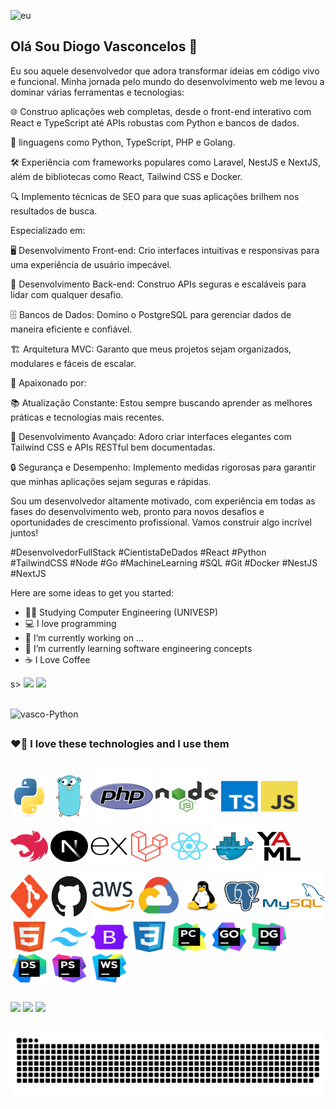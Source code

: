 ![eu](https://raw.githubusercontent.com/devsvasconcelos/devsvasconcelos/main/eu.jpg)

## Olá Sou Diogo Vasconcelos 👋

Eu sou aquele desenvolvedor que adora transformar ideias em código vivo e funcional. Minha jornada pelo mundo do desenvolvimento web me levou a dominar várias ferramentas e tecnologias:

🌐 Construo aplicações web completas, desde o front-end interativo com React e TypeScript até APIs robustas com Python e bancos de dados.

🚀 linguagens como Python, TypeScript, PHP e Golang.

🛠️ Experiência com frameworks populares como Laravel, NestJS e NextJS, além de bibliotecas como React, Tailwind CSS e Docker.

🔍 Implemento técnicas de SEO para que suas aplicações brilhem nos resultados de busca.

Especializado em:

🖥️ Desenvolvimento Front-end: Crio interfaces intuitivas e responsivas para uma experiência de usuário impecável.

📡 Desenvolvimento Back-end: Construo APIs seguras e escaláveis para lidar com qualquer desafio.

🗄️ Bancos de Dados: Domino o PostgreSQL para gerenciar dados de maneira eficiente e confiável.

🏗️ Arquitetura MVC: Garanto que meus projetos sejam organizados, modulares e fáceis de escalar.

🌟 Apaixonado por:

📚 Atualização Constante: Estou sempre buscando aprender as melhores práticas e tecnologias mais recentes.

🎨 Desenvolvimento Avançado: Adoro criar interfaces elegantes com Tailwind CSS e APIs RESTful bem documentadas.

🔒 Segurança e Desempenho: Implemento medidas rigorosas para garantir que minhas aplicações sejam seguras e rápidas.

Sou um desenvolvedor altamente motivado, com experiência em todas as fases do desenvolvimento web, pronto para novos desafios e oportunidades de crescimento profissional. Vamos construir algo incrível juntos!

#DesenvolvedorFullStack #CientistaDeDados #React #Python #TailwindCSS #Node #Go #MachineLearning #SQL #Git #Docker #NestJS #NextJS

Here are some ideas to get you started:

- 👨‍🎓 Studying Computer Engineering (UNIVESP)
- 💻 I love programming
- 🔭 I’m currently working on ...
- 📕 I’m currently learning software engineering concepts
- ☕ I Love Coffee


<div style="display: inline_block">s>
    <img height=200  src="https://github-readme-stats.vercel.app/api/top-langs/?username=devsvasconcelos&layout=compact&theme=dracula&langs_count=10">
    <img height=200  src="https://github-readme-streak-stats.herokuapp.com/?user=devsvasconcelos&theme=dracula&hide_border=false">
</div>

##

<img align="center" alt="vasco-Python" src="https://repository-images.githubusercontent.com/521515652/d0a2676e-2a17-4ad1-8e2d-54dc08db0db7">

##
### ❤️‍🔥 I love these technologies and I use them 
<div style="display: inline_block">    
  <br>
<img align="center" alt="vasco-Python" height="70" width="60" src="https://raw.githubusercontent.com/devicons/devicon/master/icons/python/python-original.svg">
<img align="center" alt="vasco-Js" height="70" width="60" src="https://raw.githubusercontent.com/devicons/devicon/master/icons/go/go-original.svg">
<img align="center" alt="vasco-Csharp" height="80" width="100" src="https://raw.githubusercontent.com/devicons/devicon/master/icons/php/php-original.svg">
<img align="center" alt="vasco-Ts" height="80" width="100"src="https://raw.githubusercontent.com/devicons/devicon/master/icons/nodejs/nodejs-original-wordmark.svg">
<img align="center" alt="vasco-Ts" height="50" width="60"src="https://raw.githubusercontent.com/devicons/devicon/master/icons/typescript/typescript-plain.svg">
<img align="center" alt="vasco-Ts" height="50" width="60"src="https://raw.githubusercontent.com/devicons/devicon/master/icons/javascript/javascript-original.svg">
<img align="center" alt="vasco-React" height="50" width="60" src="https://raw.githubusercontent.com/devicons/devicon/master/icons/nestjs/nestjs-original.svg">
<img align="center" alt="vasco-React" height="50" width="60" src="https://raw.githubusercontent.com/devicons/devicon/master/icons/nextjs/nextjs-original.svg">
<img align="center" alt="vasco-React" height="50" width="60" src="https://raw.githubusercontent.com/devicons/devicon/master/icons/express/express-original.svg">
<img align="center" alt="vasco-React" height="50" width="60" src="https://raw.githubusercontent.com/devicons/devicon/master/icons/laravel/laravel-original.svg">
<img align="center" alt="vasco-React" height="50" width="60" src="https://raw.githubusercontent.com/devicons/devicon/master/icons/react/react-original.svg">
<img align="center" alt="vasco-React" height="80" width="70" src="https://raw.githubusercontent.com/devicons/devicon/master/icons/docker/docker-original.svg">
<img align="center" alt="vasco-React" height="50" width="70" src="https://raw.githubusercontent.com/devicons/devicon/master/icons/yaml/yaml-original.svg">
<img align="center" alt="vasco-React" height="70" width="60" src="https://raw.githubusercontent.com/devicons/devicon/master/icons/git/git-original.svg">
<img align="center" alt="vasco-React" height="70" width="60" src="https://raw.githubusercontent.com/devicons/devicon/master/icons/github/github-original.svg">
<img align="center" alt="vasco-React" height="80" width="70" src="https://raw.githubusercontent.com/devicons/devicon/master/icons/amazonwebservices/amazonwebservices-original-wordmark.svg">
<img align="center" alt="vasco-React" height="80" width="70" src="https://raw.githubusercontent.com/devicons/devicon/master/icons/googlecloud/googlecloud-original.svg">
<img align="center" alt="vasco-CSS" height="50" width="60" src="https://raw.githubusercontent.com/devicons/devicon/master/icons/linux/linux-original.svg">
<img align="center" alt="vasco-React" height="50" width="60" src="https://raw.githubusercontent.com/devicons/devicon/master/icons/postgresql/postgresql-original.svg">
<img align="center" alt="vasco-React" height="80" width="100" src="https://raw.githubusercontent.com/devicons/devicon/master/icons/mysql/mysql-original-wordmark.svg">
<img align="center" alt="vasco-HTML" height="50" width="60" src="https://raw.githubusercontent.com/devicons/devicon/master/icons/html5/html5-original.svg">
<img align="center" alt="vasco-CSS" height="50" width="60" src="https://raw.githubusercontent.com/devicons/devicon/master/icons/tailwindcss/tailwindcss-original.svg">
<img align="center" alt="vasco-CSS" height="50" width="60" src="https://raw.githubusercontent.com/devicons/devicon/master/icons//bootstrap/bootstrap-original.svg">
<img align="center" alt="vasco-CSS" height="50" width="60" src="https://raw.githubusercontent.com/devicons/devicon/master/icons/css3/css3-original.svg">
<img align="center" alt="vasco-CSS" height="50" width="60" src="https://raw.githubusercontent.com/devicons/devicon/master/icons/pycharm/pycharm-original.svg">
<img align="center" alt="vasco-CSS" height="50" width="60" src="https://raw.githubusercontent.com/devicons/devicon/master/icons/goland/goland-original.svg">
<img align="center" alt="vasco-CSS" height="50" width="60" src="https://raw.githubusercontent.com/devicons/devicon/master/icons/datagrip/datagrip-original.svg">
<img align="center" alt="vasco-CSS" height="50" width="60" src="https://raw.githubusercontent.com/devicons/devicon/master/icons/dataspell/dataspell-original.svg">
<img align="center" alt="vasco-CSS" height="50" width="60" src="https://raw.githubusercontent.com/devicons/devicon/master/icons/phpstorm/phpstorm-original.svg">
<img align="center" alt="vasco-CSS" height="50" width="60" src="https://raw.githubusercontent.com/devicons/devicon/master/icons/webstorm/webstorm-original.svg">

</div>

##
 
<div> 
  
  <a href="https://www.linkedin.com/in/diogo-vasconcelos-localwebimoveis" target="_blank">
  <img src="https://img.shields.io/badge/-LinkedIn-%230077B5?style=for-the-badge&logo=linkedin&logoColor=white" target="_blank"></a> 
  <a href="#" target="_blank"><img src="https://img.shields.io/badge/-Instagram-%23E4405F?style=for-the-badge&logo=instagram&logoColor=white" target="_blank"></a>
 <a href="https://discord.gg/d_vasconcelos" target="_blank"><img src="https://img.shields.io/badge/Discord-7289DA?style=for-the-badge&logo=discord&logoColor=white" target="_blank"></a> 

</div>

##

<picture>
  <source media="(prefers-color-scheme: dark)" srcset="https://raw.githubusercontent.com/devsvasconcelos/devsvasconcelos/output/github-contribution-grid-snake-dark.svg">
  <img alt="github contribution grid snake animation" src="https://raw.githubusercontent.com/devsvasconcelos/devsvasconcelos/output/github-contribution-grid-snake.svg">
</picture>

